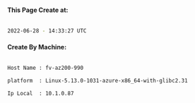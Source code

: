 
   
#### This Page Create at:

```bash

2022-06-28 - 14:33:27 UTC

```

#### Create By Machine:

```bash

Host Name : fv-az200-990

platform  : Linux-5.13.0-1031-azure-x86_64-with-glibc2.31

Ip Local  : 10.1.0.87

```

